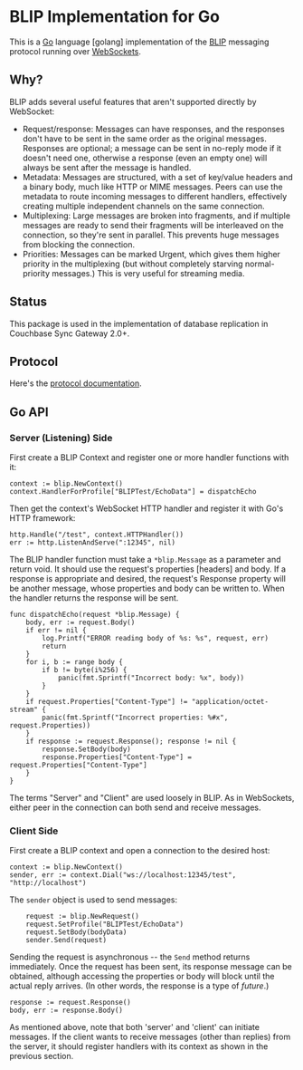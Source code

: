 # BLIP Implementation for Go

This is a [Go][GO] language [golang] implementation of the [BLIP][BLIP] messaging protocol running over [WebSockets][WEBSOCKET].

## Why?

BLIP adds several useful features that aren't supported directly by WebSocket:

* Request/response: Messages can have responses, and the responses don't have to be sent in the same order as the original messages. Responses are optional; a message can be sent in no-reply mode if it doesn't need one, otherwise a response (even an empty one) will always be sent after the message is handled.
* Metadata: Messages are structured, with a set of key/value headers and a binary body, much like HTTP or MIME messages. Peers can use the metadata to route incoming messages to different handlers, effectively creating multiple independent channels on the same connection.
* Multiplexing: Large messages are broken into fragments, and if multiple messages are ready to send their fragments will be interleaved on the connection, so they're sent in parallel. This prevents huge messages from blocking the connection.
* Priorities: Messages can be marked Urgent, which gives them higher priority in the multiplexing (but without completely starving normal-priority messages.) This is very useful for streaming media.

## Status

This package is used in the implementation of database replication in Couchbase Sync Gateway 2.0+.

## Protocol

Here's the [protocol documentation][BLIP_PROTOCOL].

## Go API

### Server (Listening) Side

First create a BLIP Context and register one or more handler functions with it:

	context := blip.NewContext()
	context.HandlerForProfile["BLIPTest/EchoData"] = dispatchEcho

Then get the context's WebSocket HTTP handler and register it with Go's HTTP framework:

	http.Handle("/test", context.HTTPHandler())
	err := http.ListenAndServe(":12345", nil)

The BLIP handler function must take a `*blip.Message` as a parameter and return void. It should use the request's properties [headers] and body. If a response is appropriate and desired, the request's Response property will be another message, whose properties and body can be written to. When the handler returns the response will be sent.

	func dispatchEcho(request *blip.Message) {
		body, err := request.Body()
		if err != nil {
			log.Printf("ERROR reading body of %s: %s", request, err)
			return
		}
		for i, b := range body {
			if b != byte(i%256) {
				panic(fmt.Sprintf("Incorrect body: %x", body))
			}
		}
		if request.Properties["Content-Type"] != "application/octet-stream" {
			panic(fmt.Sprintf("Incorrect properties: %#x", request.Properties))
		}
		if response := request.Response(); response != nil {
			response.SetBody(body)
			response.Properties["Content-Type"] = request.Properties["Content-Type"]
		}
	}

The terms "Server" and "Client" are used loosely in BLIP. As in WebSockets, either peer in the connection can both send and receive messages.

### Client Side

First create a BLIP context and open a connection to the desired host:

	context := blip.NewContext()
	sender, err := context.Dial("ws://localhost:12345/test", "http://localhost")

The `sender` object is used to send messages:

		request := blip.NewRequest()
		request.SetProfile("BLIPTest/EchoData")
		request.SetBody(bodyData)
		sender.Send(request)

Sending the request is asynchronous -- the `Send` method returns immediately. Once the request has been sent, its response message can be obtained, although accessing the properties or body will block until the actual reply arrives. (In other words, the response is a type of _future_.)

	response := request.Response()
	body, err := response.Body()

As mentioned above, note that both 'server' and 'client' can initiate messages. If the client wants to receive messages (other than replies) from the server, it should register handlers with its context as shown in the previous section.

[GO]: http://golang.org
[BLIP]: https://github.com/couchbaselabs/BLIP-Cpp
[BLIP_PROTOCOL]: https://github.com/couchbaselabs/BLIP-Cpp/blob/master/docs/BLIP%20Protocol.md
[WEBSOCKET]: http://www.websocket.org
